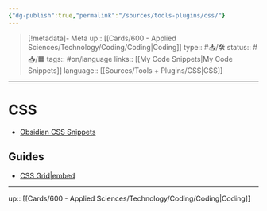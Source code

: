 ```yaml
---
{"dg-publish":true,"permalink":"/sources/tools-plugins/css/"}
---
```


> [!metadata]- Meta
> up:: [[Cards/600 - Applied Sciences/Technology/Coding/Coding\|Coding]]
> type:: #📥/🛠
> status:: #📥/🟧 
> tags:: #on/language
> links:: [[My Code Snippets\|My Code Snippets]]
> language:: [[Sources/Tools + Plugins/CSS\|CSS]]

---

# CSS

- [Obsidian CSS Snippets](https://github.com/Dmytro-Shulha/obsidian-css-snippets/tree/master/Snippets)

## Guides
- [CSS Grid|embed](https://twitter.com/prathkum/status/1624324461863358470?s=61&t=-mqDd1JZ4yL8BhTCnQSNPQ)
---
up:: [[Cards/600 - Applied Sciences/Technology/Coding/Coding\|Coding]]
